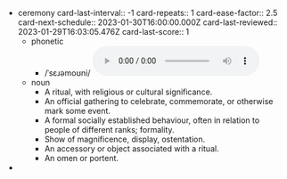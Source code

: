 - ceremony
  card-last-interval:: -1
  card-repeats:: 1
  card-ease-factor:: 2.5
  card-next-schedule:: 2023-01-30T16:00:00.000Z
  card-last-reviewed:: 2023-01-29T16:03:05.476Z
  card-last-score:: 1
	- phonetic
		- /ˈsɛɹəmoʊni/
		  <audio controls><source src="https://api.dictionaryapi.dev/media/pronunciations/en/ceremony-us.mp3"></audio>
	- noun
		- A ritual, with religious or cultural significance.
		- An official gathering to celebrate, commemorate, or otherwise mark some event.
		- A formal socially established behaviour, often in relation to people of different ranks; formality.
		- Show of magnificence, display, ostentation.
		- An accessory or object associated with a ritual.
		- An omen or portent.
-